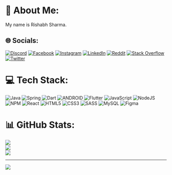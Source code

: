 # 💫 About Me:
My name is Rishabh Sharma.

## 🌐 Socials:
[![Discord](https://img.shields.io/badge/Discord-%237289DA.svg?logo=discord&logoColor=white)](https://discord.gg/552408627277725706) [![Facebook](https://img.shields.io/badge/Facebook-%231877F2.svg?logo=Facebook&logoColor=white)](https://www.facebook.com/profile.php?id=100047745624347) [![Instagram](https://img.shields.io/badge/Instagram-%23E4405F.svg?logo=Instagram&logoColor=white)](https://instagram.com/rishabh_6512) [![LinkedIn](https://img.shields.io/badge/LinkedIn-%230077B5.svg?logo=linkedin&logoColor=white)](https://linkedin.com/in/rishabh-sharma-3009591bb) [![Reddit](https://img.shields.io/badge/Reddit-%23FF4500.svg?logo=Reddit&logoColor=white)](https://reddit.com/user/Rishabh-6512) [![Stack Overflow](https://img.shields.io/badge/-Stackoverflow-FE7A16?logo=stack-overflow&logoColor=white)](https://stackoverflow.com/users/20916511/rishabh-sharma) [![Twitter](https://img.shields.io/badge/Twitter-%231DA1F2.svg?logo=Twitter&logoColor=white)](https://twitter.com/rishabh_6512) 

# 💻 Tech Stack:
![Java](https://img.shields.io/badge/java-%23ED8B00.svg?style=for-the-badge&logo=java&logoColor=white) ![Spring](https://img.shields.io/badge/spring-%236DB33F.svg?style=for-the-badge&logo=spring&logoColor=white) ![Dart](https://img.shields.io/badge/dart-%230175C2.svg?style=for-the-badge&logo=dart&logoColor=white) ![ANDROID](https://img.shields.io/badge/android-%2320232a.svg?style=for-the-badge&logo=android&logoColor=%a4c639) ![Flutter](https://img.shields.io/badge/Flutter-%2302569B.svg?style=for-the-badge&logo=Flutter&logoColor=white) ![JavaScript](https://img.shields.io/badge/javascript-%23323330.svg?style=for-the-badge&logo=javascript&logoColor=%23F7DF1E) ![NodeJS](https://img.shields.io/badge/node.js-6DA55F?style=for-the-badge&logo=node.js&logoColor=white) ![NPM](https://img.shields.io/badge/NPM-%23000000.svg?style=for-the-badge&logo=npm&logoColor=white) ![React](https://img.shields.io/badge/react-%2320232a.svg?style=for-the-badge&logo=react&logoColor=%2361DAFB) ![HTML5](https://img.shields.io/badge/html5-%23E34F26.svg?style=for-the-badge&logo=html5&logoColor=white) ![CSS3](https://img.shields.io/badge/css3-%231572B6.svg?style=for-the-badge&logo=css3&logoColor=white) ![SASS](https://img.shields.io/badge/SASS-hotpink.svg?style=for-the-badge&logo=SASS&logoColor=white) ![MySQL](https://img.shields.io/badge/mysql-%2300f.svg?style=for-the-badge&logo=mysql&logoColor=white) 	![Figma](https://img.shields.io/badge/figma-%23F24E1E.svg?style=for-the-badge&logo=figma&logoColor=white)

# 📊 GitHub Stats:
![](https://github-readme-stats.vercel.app/api?username=rishabh6512&theme=radical&hide_border=false&include_all_commits=false&count_private=true)<br/>
![](https://github-readme-streak-stats.herokuapp.com/?user=rishabh6512&theme=radical&hide_border=false)<br/>
![](https://github-readme-stats.vercel.app/api/top-langs/?username=rishabh6512&theme=radical&hide_border=false&include_all_commits=false&count_private=true&layout=compact)

---
[![](https://visitcount.itsvg.in/api?id=rishabh6512&icon=2&color=6)](https://visitcount.itsvg.in)

